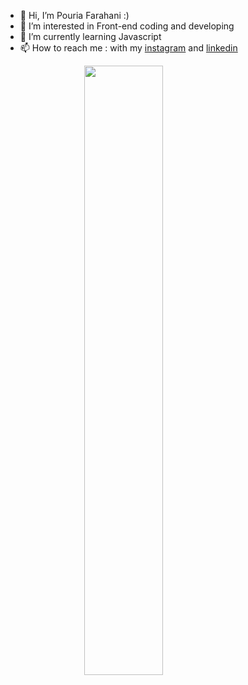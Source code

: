 - 👋 Hi, I’m Pouria Farahani :)
- 👀 I’m interested in Front-end coding and developing
- 🌱 I’m currently learning Javascript
- 📫 How to reach me : with my [instagram](https://www.instagram.com/pouria_farahani_developer) and [linkedin](https://www.linkedin.com/in/pouria-farahani-developer)
<a href="https://github.com/Pouria-Farahani-developer">
<img style="width:50%; display: block; margin-left: auto; margin-right: auto;  width: 50%;" src="https://github-readme-stats.vercel.app/api/top-langs/?username=Pouria-Farahani-developer" />
</a>


<!--
**Pouria-Farahani-developer/Pouria-Farahani-developer** is a ✨ _special_ ✨ repository because its `README.md` (this file) appears on your GitHub profile.

Here are some ideas to get you started:

- 🔭 I’m currently working on ...
- 🌱 I’m currently learning ...
- 👯 I’m looking to collaborate on ...
- 🤔 I’m looking for help with ...
- 💬 Ask me about ...
- 📫 How to reach me: ...
- 😄 Pronouns: ...
- ⚡ Fun fact: ...
-->
